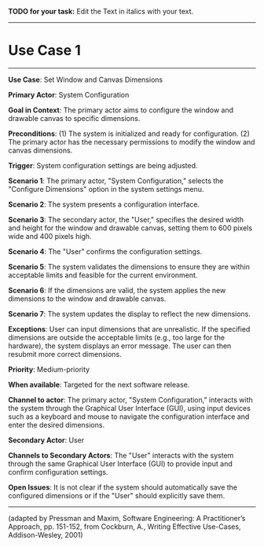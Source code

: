**TODO for your task:** Edit the Text in italics with your text.

<hr>

# Use Case 1

<hr>

**Use Case**: Set Window and Canvas Dimensions

**Primary Actor**: System Configuration

**Goal in Context**: The primary actor aims to configure the window and drawable canvas to specific dimensions.

**Preconditions**: (1) The system is initialized and ready for configuration. (2) The primary actor has the necessary permissions to modify the window and canvas dimensions.

**Trigger**: System configuration settings are being adjusted.
  
**Scenario 1**: The primary actor, "System Configuration," selects the "Configure Dimensions" option in the system settings menu.

**Scenario 2**: The system presents a configuration interface.

**Scenario 3**: The secondary actor, the "User," specifies the desired width and height for the window and drawable canvas, setting them to 600 pixels wide and 400 pixels high.

**Scenario 4**: The "User" confirms the configuration settings.

**Scenario 5**: The system validates the dimensions to ensure they are within acceptable limits and feasible for the current environment.

**Scenario 6**: If the dimensions are valid, the system applies the new dimensions to the window and drawable canvas.

**Scenario 7**: The system updates the display to reflect the new dimensions.

**Exceptions**: User can input dimensions that are unrealistic. If the specified dimensions are outside the acceptable limits (e.g., too large for the hardware), the system displays an error message. The user can then resubmit more correct dimensions.

**Priority**: Medium-priority

**When available**: Targeted for the next software release.

**Channel to actor**: The primary actor, "System Configuration," interacts with the system through the Graphical User Interface (GUI), using input devices such as a keyboard and mouse to navigate the configuration interface and enter the desired dimensions.

**Secondary Actor**: User

**Channels to Secondary Actors**: The "User" interacts with the system through the same Graphical User Interface (GUI) to provide input and confirm configuration settings.

**Open Issues**: It is not clear if the system should automatically save the configured dimensions or if the "User" should explicitly save them.

<hr>



(adapted by Pressman and Maxim, Software Engineering: A Practitioner’s Approach, pp. 151-152, from Cockburn,
A., Writing Effective Use-Cases, Addison-Wesley, 2001)
